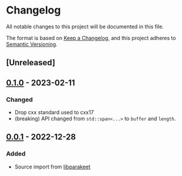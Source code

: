 # Changelog

All notable changes to this project will be documented in this file.

The format is based on [Keep a Changelog](https://keepachangelog.com/en/1.0.0/),
and this project adheres to [Semantic Versioning](https://semver.org/spec/v2.0.0.html).

## [Unreleased]

## [0.1.0] - 2023-02-11

### Changed

- Drop cxx standard used to cxx17
- (breaking) API changed from `std::span<...>` to `buffer` and `length`.

## [0.0.1] - 2022-12-28

### Added

- Source import from [libparakeet]

[libparakeet]: https://github.com/parakeet-rs/libparakeet
[0.0.1]: https://github.com/parakeet-rs/libparakeet/commits/v0.0.1
[0.1.0]: https://github.com/parakeet-rs/libparakeet/compare/v0.0.1...v0.1.0
